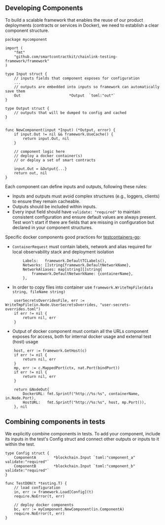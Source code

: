 ## Developing Components

To build a scalable framework that enables the reuse of our product deployments (contracts or services in Docker), we need to establish a clear component structure.
```
package mycomponent

import (
	"fmt"
	"github.com/smartcontractkit/chainlink-testing-framework/framework"
)

type Input struct {
    // inputs fields that component exposes for configuration
    ...
    // outputs are embedded into inputs so framework can automatically save them
	Out                      *Output  `toml:"out"`
}

type Output struct {
    // outputs that will be dumped to config and cached
}


func NewComponent(input *Input) (*Output, error) {
	if input.Out != nil && framework.UseCache() {
		return input.Out, nil
	}
	
	// component logic here
	// deploy a docker container(s)
	// or deploy a set of smart contracts
	
	input.Out = &Output{...}
	return out, nil
}
```
Each component can define inputs and outputs, following these rules:

- Inputs and outputs must avoid complex structures (e.g., loggers, clients) to ensure they remain cacheable.
- Outputs should be included within inputs.
- Every input field should have `validate: "required"` to maintain consistent configuration and ensure default values are always present. Test won't start if there are fields that are missing in configuration but declared in your component structures.

Specific docker components good practices for [testcontainers-go](https://golang.testcontainers.org/):
- `ContainerRequest` must contain labels, network and alias required for local observability stack and deployment isolation
```
		Labels:   framework.DefaultTCLabels(),
		Networks: []string{framework.DefaultNetworkName},
		NetworkAliases: map[string][]string{
			framework.DefaultNetworkName: {containerName},
		},
```
- In order to copy files into container use `framework.WriteTmpFile(data string, fileName string)`
```
	userSecretsOverridesFile, err := WriteTmpFile(in.Node.UserSecretsOverrides, "user-secrets-overrides.toml")
	if err != nil {
		return nil, err
	}
```
- Output of docker component must contain all the URLs component exposes for access, both for internal docker usage and external test (host) usage
```
	host, err := framework.GetHost(c)
	if err != nil {
		return nil, err
	}
	mp, err := c.MappedPort(ctx, nat.Port(bindPort))
	if err != nil {
		return nil, err
	}

	return &NodeOut{
		DockerURL: fmt.Sprintf("http://%s:%s", containerName, in.Node.Port),
		HostURL:   fmt.Sprintf("http://%s:%s", host, mp.Port()),
	}, nil
```

## Combining components in tests
We explicitly combine components in tests. To add your component, include its inputs in the test's Config struct and connect other outputs or inputs to it within the test.
```
type Config struct {
	ComponentA        *blockchain.Input `toml:"component_a" validate:"required"`
	ComponentB        *blockchain.Input `toml:"component_b" validate:"required"`
}

func TestDON(t *testing.T) {
    // load configuration
	in, err := framework.Load[Config](t)
	require.NoError(t, err)

	// deploy docker components
	bc, err := myComponent.NewComponent(in.ComponentA)
	require.NoError(t, err)
}
```
